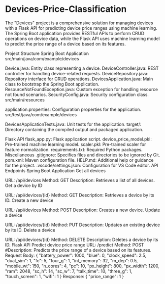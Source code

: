 # Devices-Price-Classification
The "Devices" project is a comprehensive solution for managing devices with a Flask API for predicting device price ranges using machine learning. The Spring Boot application provides RESTful APIs to perform CRUD operations on device data, while the Flask API uses machine learning model to predict the price range of a device based on its features.

Project Structure
Spring Boot Application
src/main/java/com/example/devices

Device.java: Entity class representing a device.
DeviceController.java: REST controller for handling device-related requests.
DeviceRepository.java: Repository interface for CRUD operations.
DevicesApplication.java: Main class to bootstrap the Spring Boot application.
ResourceNotFoundException.java: Custom exception for handling resource not found scenarios.
SecurityConfig.java: Security configuration class.
src/main/resources

application.properties: Configuration properties for the application.
src/test/java/com/example/devices

DevicesApplicationTests.java: Unit tests for the application.
target/: Directory containing the compiled output and packaged application.

Flask API
flask_app.py: Flask application script.
device_price_model.pkl: Pre-trained machine learning model.
scaler.pkl: Pre-trained scaler for feature normalization.
requirements.txt: Required Python packages.
Miscellaneous
.gitignore: Specifies files and directories to be ignored by Git.
pom.xml: Maven configuration file.
HELP.md: Additional help or guidance for the project.
.vscode/settings.json: Configuration for VS Code editor.
API Endpoints
Spring Boot Application
Get all devices

URL: /api/devices
Method: GET
Description: Retrieves a list of all devices.
Get a device by ID

URL: /api/devices/{id}
Method: GET
Description: Retrieves a device by its ID.
Create a new device

URL: /api/devices
Method: POST
Description: Creates a new device.
Update a device

URL: /api/devices/{id}
Method: PUT
Description: Updates an existing device by its ID.
Delete a device

URL: /api/devices/{id}
Method: DELETE
Description: Deletes a device by its ID.
Flask API
Predict device price range
URL: /predict
Method: POST
#Description: Predicts the price range of a device based on its features.
Request Body:
{
  "battery_power": 1000,
  "blue": 0,
  "clock_speed": 2.5,
  "dual_sim": 1,
  "fc": 5,
  "four_g": 1,
  "int_memory": 32,
  "m_dep": 0.5,
  "mobile_wt": 150,
  "n_cores": 4,
  "pc": 10,
  "px_height": 800,
  "px_width": 1200,
  "ram": 2048,
  "sc_h": 14,
  "sc_w": 7,
  "talk_time": 10,
  "three_g": 1,
  "touch_screen": 1,
  "wifi": 1
}
Response:
{
  "price_range": 1
}
